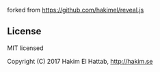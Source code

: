 forked from https://github.com/hakimel/reveal.js

## License

MIT licensed

Copyright (C) 2017 Hakim El Hattab, http://hakim.se
